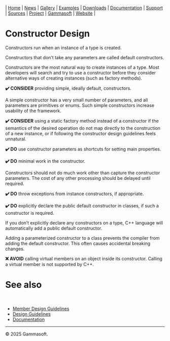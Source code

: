 | [Home](home.md) | [News](news.md) | [Gallery](gallery.md) | [Examples](examples.md) | [Downloads](downloads.md) | [Documentation](documentation.md) | [Support](support.md) | [Sources](https://github.com/gammasoft71/xtd) | [Project](https://sourceforge.net/projects/xtdpro/) | [Gammasoft](gammasoft.md) | [Website](https://gammasoft71.github.io/xtd) |

# Constructor Design

Constructors run when an instance of a type is created.

Constructors that don’t take any parameters are called default constructors.

Constructors are the most natural way to create instances of a type. Most developers will search and try to use a constructor before they consider alternative ways of creating instances (such as factory methods).

**✔️ CONSIDER** providing simple, ideally default, constructors.

A simple constructor has a very small number of parameters, and all parameters are primitives or enums. Such simple constructors increase usability of the framework.

**✔️ CONSIDER** using a static factory method instead of a constructor if the semantics of the desired operation do not map directly to the construction of a new instance, or if following the constructor design guidelines feels unnatural.

**✔️ DO** use constructor parameters as shortcuts for setting main properties.

**✔️ DO** minimal work in the constructor.

Constructors should not do much work other than capture the constructor parameters. The cost of any other processing should be delayed until required.

**✔️ DO** throw exceptions from instance constructors, if appropriate.

**✔️ DO** explicitly declare the public default constructor in classes, if such a constructor is required.

If you don’t explicitly declare any constructors on a type, C++ language will automatically add a public default constructor.

Adding a parameterized constructor to a class prevents the compiler from adding the default constructor. This often causes accidental breaking changes.

**❌ AVOID** calling virtual members on an object inside its constructor. Calling a virtual member is not supported by C++.

# See also
​
* [Member Design Guidelines](member_design_guidelines.md)
* [Design Guidelines](design_guidelines.md)
* [Documentation](documentation.md)

______________________________________________________________________________________________

© 2025 Gammasoft.
